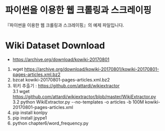 # 파이썬을 이용한 웹 크롤링과 스크레이핑

『파이썬을 이용한 웹 크롤링과 스크레이핑』의 예제 파일입니다.

# Wiki Dataset Download

 *   https://archive.org/download/kowiki-20170801 
 1.   wget https://archive.org/download/kowiki-20170801/kowiki-20170801-pages-articles.xml.bz2 
 2.  bzcat kowiki-20170801-pages-articles.xml.bz2 
 3.  위키 추출기 :   https://github.com/attardi/wikiextractor    
   3.1  wget https://github.com/attardi/wikiextractor/blob/master/WikiExtractor.py        
   3.2  python WikiExtractor.py  --no-templates -o articles -b 100M  kowiki-20170801-pages-articles.xml
 4.  pip install konlpy 
 5.  pip install jpype1 
 6.  python chapter6/word_frequency.py
